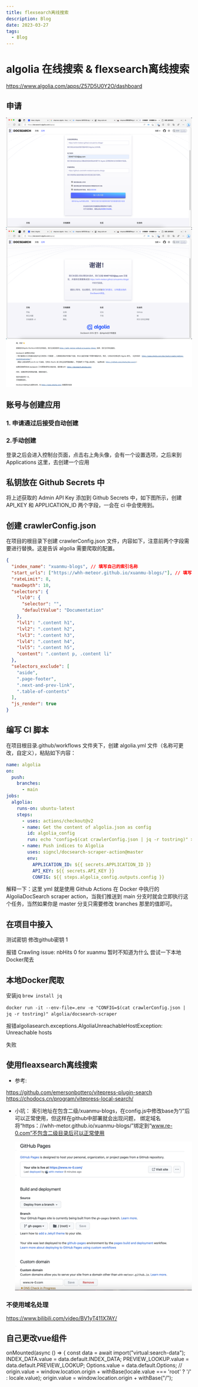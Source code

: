 ```yaml
---
title: flexsearch离线搜索
description: Blog
date: 2023-03-27
tags:
  - Blog
---
```

# algolia 在线搜索 & flexsearch离线搜索
https://www.algolia.com/apps/Z57D5U0Y2O/dashboard


## 申请
![](img/algolia搜索功能/img-2023-03-27-21-01-28.png)
![](img/algolia搜索功能/img-2023-03-27-21-01-45.png)
![](img/algolia搜索功能/img-2023-03-27-21-04-22.png)
## 账号与创建应用
### 1. 申请通过后接受自动创建

### 2.手动创建
登录之后会进入控制台页面，点击右上角头像，会有一个设置选项，之后来到 Applications 这里，去创建一个应用


## 私钥放在 Github Secrets 中
将上述获取的 Admin API Key 添加到 Github Secrets 中，如下图所示，创建 API_KEY 和 APPLICATION_ID 两个字段，一会在 ci 中会使用到。

## 创建 crawlerConfig.json
在项目的根目录下创建 crawlerConfig.json 文件，内容如下，注意前两个字段需要进行替换。这是告诉 algolia 需要爬取的配置。
```json
{
  "index_name": "xuanmu-blogs", // 填写自己的索引名称
  "start_urls": ["https://whh-meteor.github.io/xuanmu-blogs/"], // 填写自己的网站地址
  "rateLimit": 8,
  "maxDepth": 10,
  "selectors": {
    "lvl0": {
      "selector": "",
      "defaultValue": "Documentation"
    },
    "lvl1": ".content h1",
    "lvl2": ".content h2",
    "lvl3": ".content h3",
    "lvl4": ".content h4",
    "lvl5": ".content h5",
    "content": ".content p, .content li"
  },
  "selectors_exclude": [
    "aside",
    ".page-footer",
    ".next-and-prev-link",
    ".table-of-contents"
  ],
  "js_render": true
}
```

## 编写 CI 脚本
在项目根目录.github/workflows 文件夹下，创建 algolia.yml 文件（名称可更改，自定义），粘贴如下内容：
```yaml
name: algolia
on:
  push:
    branches:
      - main
jobs:
  algolia:  
    runs-on: ubuntu-latest
    steps:
      - uses: actions/checkout@v2
      - name: Get the content of algolia.json as config
        id: algolia_config
        run: echo "config=$(cat crawlerConfig.json | jq -r tostring)" >> $GITHUB_OUTPUT
      - name: Push indices to Algolia
        uses: signcl/docsearch-scraper-action@master
        env:
          APPLICATION_ID: ${{ secrets.APPLICATION_ID }}
          API_KEY: ${{ secrets.API_KEY }}
          CONFIG: ${{ steps.algolia_config.outputs.config }}
```

解释一下：这里 yml 就是使用 Github Actions 在 Docker 中执行的 AlgoliaDocSearch scraper action，当我们推送到 main 分支时就会立即执行这个任务，当然如果你是 master 分支只需要修改 branches 那里的值即可。

## 在项目中接入
测试密钥 修改github密钥
1

报错 Crawling issue: nbHits 0 for xuanmu
暂时不知道为什么 尝试一下本地Docker爬去




## 本地Docker爬取

安装jq
`brew install jq`


`docker run -it --env-file=.env -e "CONFIG=$(cat crawlerConfig.json | jq -r tostring)" algolia/docsearch-scraper`

报错algoliasearch.exceptions.AlgoliaUnreachableHostException: Unreachable hosts

失败


## 使用fleaxsearch离线搜索
- 参考:

https://github.com/emersonbottero/vitepress-plugin-search
https://chodocs.cn/program/vitepress-local-search/


- 小坑：
    索引地址在包含二级/xuanmu-blogs，在config.js中修改base为“/”后可以正常使用，但这样在github中部署就会出现问题，
    绑定域名 将“https：//whh-metor.github.io/xuanmu-blogs/”绑定到“www.re-0.com”不包含二级目录后可以正常使用

    ![](img/algolia搜索功能/img-2023-03-28-10-36-02.png)

### 不使用域名处理

  https://www.bilibili.com/video/BV1yT411X7AY/





  ## 自己更改vue组件

  onMounted(async () => {
  const data = await import("virtual:search-data");
  INDEX_DATA.value = data.default.INDEX_DATA;
  PREVIEW_LOOKUP.value = data.default.PREVIEW_LOOKUP;
  Options.value = data.default.Options;
  // origin.value = window.location.origin + withBase(locale.value === 'root' ? '/' : locale.value);
  origin.value = window.location.origin + withBase("/");